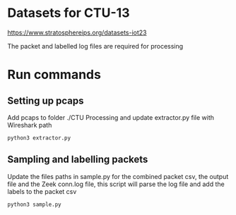 # Datasets for CTU-13
https://www.stratosphereips.org/datasets-iot23

The packet and labelled log files are required for processing

# Run commands

## Setting up pcaps

Add pcaps to folder ./CTU Processing and update extractor.py file with Wireshark path

`python3 extractor.py`

## Sampling and labelling packets

Update the files paths in sample.py for the combined packet csv, the output file and the Zeek conn.log file, this script will parse the log file and add the labels to the packet csv

`python3 sample.py`